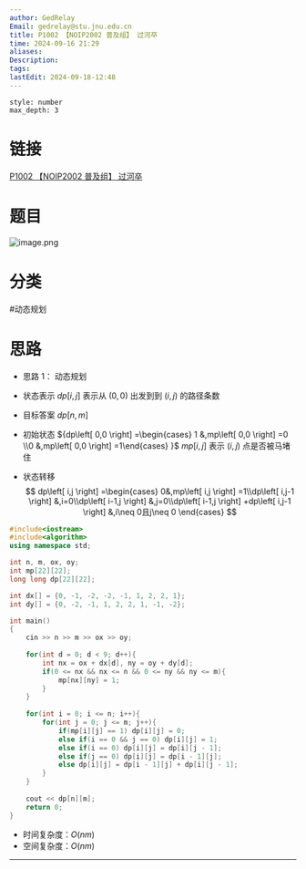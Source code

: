 ```yaml
---
author: GedRelay
Email: gedrelay@stu.jnu.edu.cn
title: P1002 【NOIP2002 普及组】 过河卒
time: 2024-09-16 21:29
aliases: 
Description: 
tags: 
lastEdit: 2024-09-18-12:48
---
```


```toc
style: number
max_depth: 3
```

# 链接
[P1002 【NOIP2002 普及组】 过河卒](https://www.luogu.com.cn/problem/P1002) 

# 题目
![image.png](https://ged-pic-bed.oss-cn-guangzhou.aliyuncs.com/img/202409162129980.png)


# 分类
#动态规划 

# 思路
- 思路 1：
动态规划

- 状态表示
${dp\left[ i,j \right]  }$ 表示从 ${\left( 0,0 \right)  }$ 出发到到 ${\left( i,j \right)  }$ 的路径条数

- 目标答案
${dp\left[ n,m \right]  }$ 

- 初始状态
${dp\left[ 0,0 \right] =\begin{cases} 1 &,mp\left[ 0,0 \right] =0 \\0 &,mp\left[ 0,0 \right] =1\end{cases}  }$ 
${mp\left[ i,j \right]  }$ 表示 ${\left( i,j \right)  }$ 点是否被马堵住

- 状态转移
$$
dp\left[ i,j \right] =\begin{cases} 0&,mp\left[ i,j \right] =1\\dp\left[ i,j-1 \right] &,i=0\\dp\left[ i-1,j \right] &,j=0\\dp\left[ i-1,j \right] +dp\left[ i,j-1 \right] &,i\neq 0且j\neq 0 \end{cases} 
$$



```cpp
#include<iostream>
#include<algorithm>
using namespace std;

int n, m, ox, oy;
int mp[22][22];
long long dp[22][22];

int dx[] = {0, -1, -2, -2, -1, 1, 2, 2, 1};
int dy[] = {0, -2, -1, 1, 2, 2, 1, -1, -2};

int main()
{
	cin >> n >> m >> ox >> oy;
	
	for(int d = 0; d < 9; d++){
	    int nx = ox + dx[d], ny = oy + dy[d];
	    if(0 <= nx && nx <= n && 0 <= ny && ny <= m){
	        mp[nx][ny] = 1;
	    }
	}
	
	for(int i = 0; i <= n; i++){
	    for(int j = 0; j <= m; j++){
	        if(mp[i][j] == 1) dp[i][j] = 0;
	        else if(i == 0 && j == 0) dp[i][j] = 1;
	        else if(i == 0) dp[i][j] = dp[i][j - 1];
	        else if(j == 0) dp[i][j] = dp[i - 1][j];
	        else dp[i][j] = dp[i - 1][j] + dp[i][j - 1];
	    }
	}
	
	cout << dp[n][m];
	return 0;
}
```


- 时间复杂度：${O\left( nm \right)  }$ 
- 空间复杂度：${O\left( nm \right)  }$ 


---

